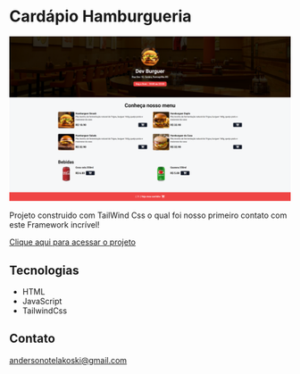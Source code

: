 # Cardápio Hamburgueria 

![previa](./assets/previa.png)

Projeto construido com TailWind Css o qual foi nosso primeiro contato com este Framework incrível!

[Clique aqui para acessar o projeto](https://)

## Tecnologias

- HTML
- JavaScript
- TailwindCss

## Contato
 andersonotelakoski@gmail.com